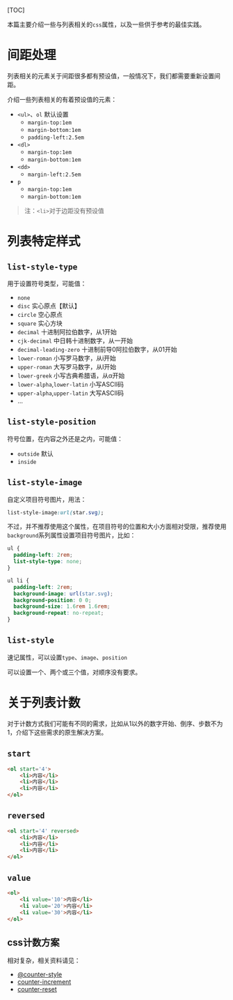 [TOC]

本篇主要介绍一些与列表相关的`css`属性，以及一些供于参考的最佳实践。

# 间距处理
列表相关的元素关于间距很多都有预设值，一般情况下，我们都需要重新设置间距。

介绍一些列表相关的有着预设值的元素：
- `<ul>`、`ol` 默认设置
    - `margin-top:1em`
    - `margin-bottom:1em`
    - `padding-left:2.5em`
- `<dl>` 
    - `margin-top:1em`
    - `margin-bottom:1em`
- `<dd>`
    - `margin-left:2.5em` 
- `p`
    - `margin-top:1em`
    - `margin-bottom:1em`

> 注：`<li>`对于边距没有预设值

# 列表特定样式
## `list-style-type`
用于设置符号类型，可能值：
- `none`
- `disc` 实心原点【默认】
- `circle` 空心原点
- `square` 实心方块
- `decimal` 十进制阿拉伯数字，从1开始
- `cjk-decimal` 中日韩十进制数字，从一开始
- `decimal-leading-zero` 十进制前导0阿拉伯数字，从01开始
- `lower-roman` 小写罗马数字，从i开始
- `upper-roman` 大写罗马数字，从I开始
- `lower-greek` 小写古典希腊语，从α开始
- `lower-alpha`,`lower-latin` 小写ASCII码
- `upper-alpha`,`upper-latin` 大写ASCII码
- ...

## `list-style-position`
符号位置，在内容之外还是之内，可能值：
- `outside` 默认
- `inside`

## `list-style-image`
自定义项目符号图片，用法：
```css
list-style-image:url(star.svg);
```

不过，并不推荐使用这个属性，在项目符号的位置和大小方面相对受限，推荐使用`background`系列属性设置项目符号图片，比如：
```css
ul {
  padding-left: 2rem;
  list-style-type: none;
}

ul li {
  padding-left: 2rem;
  background-image: url(star.svg);
  background-position: 0 0;
  background-size: 1.6rem 1.6rem;
  background-repeat: no-repeat;
}
```

## `list-style`
速记属性，可以设置`type`、`image`、`position`

可以设置一个、两个或三个值，对顺序没有要求。

# 关于列表计数
对于计数方式我们可能有不同的需求，比如从1以外的数字开始、倒序、步数不为1，介绍下这些需求的原生解决方案。

## `start`
```html
<ol start='4'>
    <li>内容</li>
    <li>内容</li>
    <li>内容</li>
</ol>
```

## `reversed`
```html
<ol start='4' reversed>
    <li>内容</li>
    <li>内容</li>
    <li>内容</li>
</ol>
```

## `value`
```html
<ol>
    <li value='10'>内容</li>
    <li value='20'>内容</li>
    <li value='30'>内容</li>
</ol>
```

## css计数方案
相对复杂，相关资料请见：
- [@counter-style](https://developer.mozilla.org/zh-CN/docs/Web/CSS/@counter-style)
- [counter-increment](https://developer.mozilla.org/zh-CN/docs/Web/CSS/counter-increment)
- [counter-reset](https://developer.mozilla.org/zh-CN/docs/Web/CSS/counter-reset)
